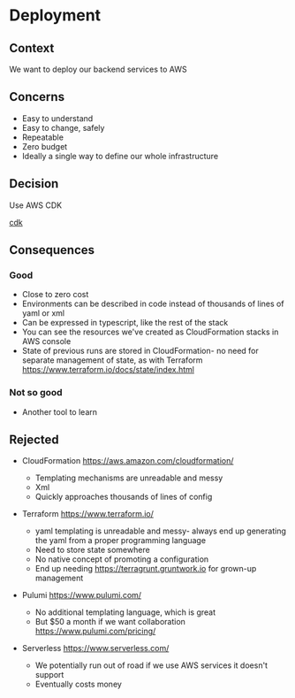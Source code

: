 # Deployment

## Context

We want to deploy our backend services to AWS

## Concerns

* Easy to understand
* Easy to change, safely
* Repeatable
* Zero budget
* Ideally a single way to define our whole infrastructure

## Decision

Use AWS CDK

[cdk](https://aws.amazon.com/cdk/)

## Consequences

### Good

* Close to zero cost
* Environments can be described in code instead of thousands of lines
  of yaml or xml
* Can be expressed in typescript, like the rest of the stack
* You can see the resources we've created as CloudFormation stacks
  in AWS console
* State of previous runs are stored in CloudFormation- no need for 
  separate management of state, as with Terraform https://www.terraform.io/docs/state/index.html

### Not so good

* Another tool to learn

## Rejected

* CloudFormation https://aws.amazon.com/cloudformation/
  * Templating mechanisms are unreadable and messy
  * Xml
  * Quickly approaches thousands of lines of config

* Terraform https://www.terraform.io/
  * yaml templating is unreadable and messy- always end up generating the 
    yaml from a proper programming language
  * Need to store state somewhere
  * No native concept of promoting a configuration
  * End up needing https://terragrunt.gruntwork.io for grown-up
    management

* Pulumi https://www.pulumi.com/
  * No additional templating language, which is great
  * But $50 a month if we want collaboration https://www.pulumi.com/pricing/

* Serverless https://www.serverless.com/
  * We potentially run out of road if we use AWS services it doesn't support
  * Eventually costs money
